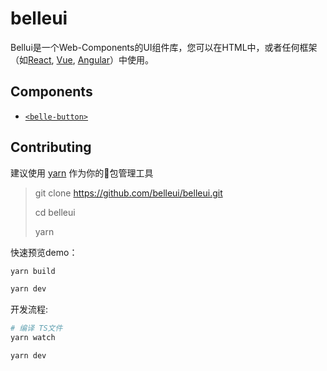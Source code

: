 # belleui

Bellui是一个Web-Components的UI组件库，您可以在HTML中，或者任何框架（如[React](https://github.com/facebook/react), [Vue](https://github.com/vuejs/vue),  [Angular](https://github.com/angular/angular)）中使用。

## Components

- [`<belle-button>`](https://github.com/belleui/belleui/blob/master/packages/belle-button)

## Contributing

建议使用 [yarn](https://yarnpkg.com/) 作为你的🔧包管理工具

> git clone https://github.com/belleui/belleui.git
>
> cd belleui
>
> yarn

快速预览demo：

```sh
yarn build

yarn dev
```

开发流程:

```sh
# 编译 TS文件
yarn watch

yarn dev
```
